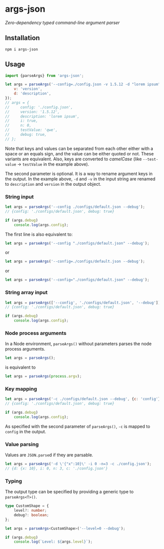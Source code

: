 # args-json

*Zero-dependency typed command-line argument parser*

## Installation

```
npm i args-json
```

## Usage

```js
import {parseArgs} from 'args-json';

let args = parseArgs('--config=./config.json -v 1.5.12 -d "lorem ipsum" -i -n=0 --test-value qwe --debug', {
    v: 'version',
    d: 'description',
});
// args = {
//     config: './config.json',
//     version: '1.5.12',
//     description: 'lorem ipsum',
//     i: true,
//     n: 0,
//     testValue: 'qwe',
//     debug: true,
// };
```

Note that keys and values can be separated from each other either with a space or an equals sign, and the value can be either quoted or not. These variants are equivalent. Also, keys are converted to *camelCase* (like `--test-value` &rarr; `testValue` in the example above).

The second parameter is optional. It is a way to rename argument keys in the output. In the example above, `-d` and `-v` in the input string are renamed to `description` and `version` in the output object.

### String input

```js
let args = parseArgs('--config ./configs/default.json --debug');
// {config: './configs/default.json', debug: true}

if (args.debug)
    console.log(args.config);
```

The first line is also equivalent to:

```js
let args = parseArgs('--config "./configs/default.json" --debug');
```

or

```js
let args = parseArgs('--config=./configs/default.json --debug');
```

or

```js
let args = parseArgs('--config="./configs/default.json" --debug');
```

### String array input

```js
let args = parseArgs(['--config', './configs/default.json', '--debug']);
// {config: './configs/default.json', debug: true}

if (args.debug)
    console.log(args.config);
```

### Node process arguments

In a Node environment, `parseArgs()` without parameters parses the node process arguments.

```js
let args = parseArgs();
```

is equivalent to

```js
let args = parseArgs(process.argv);
```

### Key mapping

```js
let args = parseArgs('-c ./configs/default.json --debug', {c: 'config'});
// {config: './configs/default.json', debug: true}

if (args.debug)
    console.log(args.config);
```

As specified with the second parameter of `parseArgs()`, `-c` is mapped to `config` in the output.

### Value parsing

Values are `JSON.parse`d if they are parsable.

```js
let args = parseArgs('-d \'{"x":10}\' -i 0 -n=3 -c ./config.json');
// {d: {x: 10}, i: 0, n: 3, c: './config.json'}
```

### Typing

The output type can be specified by providing a generic type to `parseArgs<T>()`.

```ts
type CustomShape = {
    level?: number;
    debug?: boolean;
};

let args = parseArgs<CustomShape>('--level=0 --debug');

if (args.debug)
    console.log(`Level: ${args.level}`);
```
